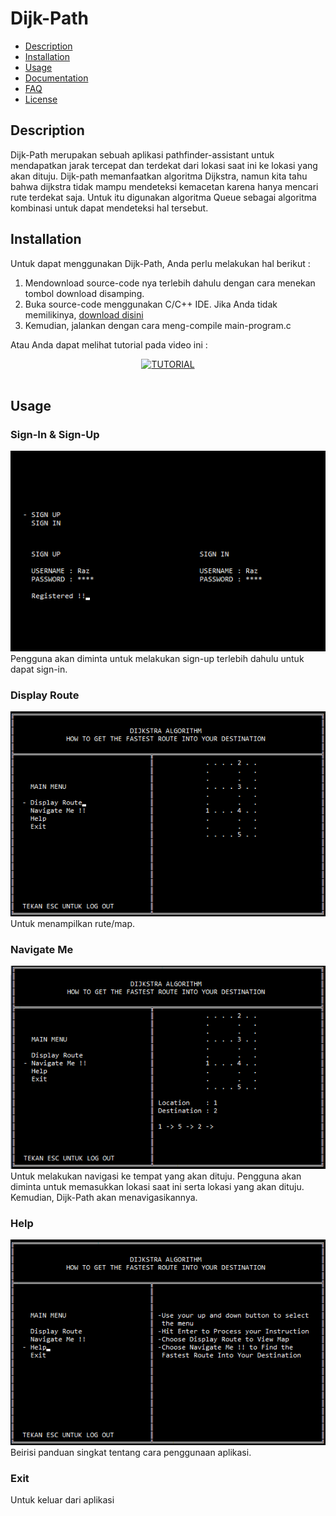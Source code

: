 # Dijk-Path

* [Description](#description)
* [Installation](#installation)
* [Usage](#usage)
* [Documentation](#documentation)
* [FAQ](#faq)
* [License](#license)

## Description

Dijk-Path merupakan sebuah aplikasi pathfinder-assistant untuk mendapatkan jarak tercepat dan terdekat dari lokasi saat ini ke lokasi yang akan dituju. Dijk-path memanfaatkan algoritma Dijkstra, namun kita tahu bahwa dijkstra tidak mampu mendeteksi kemacetan karena hanya mencari rute terdekat saja. Untuk itu digunakan algoritma Queue sebagai algoritma kombinasi untuk dapat mendeteksi hal tersebut.


## Installation

Untuk dapat menggunakan Dijk-Path, Anda perlu melakukan hal berikut :
1. Mendownload source-code nya terlebih dahulu dengan cara menekan tombol download disamping.
2. Buka source-code menggunakan C/C++ IDE. Jika Anda tidak memilikinya, [download disini](https://sourceforge.net/projects/orwelldevcpp/files/latest/download)
3. Kemudian, jalankan dengan cara meng-compile main-program.c

Atau Anda dapat melihat tutorial pada video ini :

<div align="center">
  <a href="https://www.youtube.com/watch?v=cMwkVielz4c"><img src="https://img.youtube.com/vi/cMwkVielz4c/0.jpg" alt="TUTORIAL">
  </a>
</div>
<br>

## Usage
### Sign-In & Sign-Up
![Login](/images/menuSign.png)
Pengguna akan diminta untuk melakukan sign-up terlebih dahulu untuk dapat sign-in.
### Display Route
![Display Route](/images/menuDisplay.png)
Untuk menampilkan rute/map.
### Navigate Me
![Navigate](/images/menuNavigate.png)
Untuk melakukan navigasi ke tempat yang akan dituju. Pengguna akan diminta untuk memasukkan lokasi saat ini serta lokasi yang akan dituju. Kemudian, Dijk-Path akan menavigasikannya.
### Help
![Help](/images/menuHelp.png)
Beirisi panduan singkat tentang cara penggunaan aplikasi.
### Exit
Untuk keluar dari aplikasi
